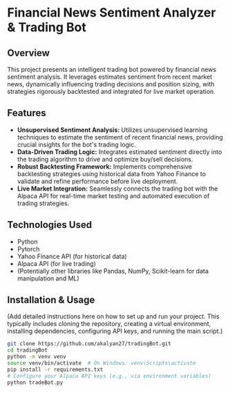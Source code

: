 # Financial News Sentiment Analyzer & Trading Bot

## Overview
This project presents an intelligent trading bot powered by financial news sentiment analysis. It leverages estimates sentiment from recent market news, dynamically influencing trading decisions
and position sizing, with strategies rigorously backtested and integrated for live market operation.

## Features
* **Unsupervised Sentiment Analysis:** Utilizes unsupervised learning techniques to estimate the sentiment of recent financial news, providing crucial insights for the bot's trading logic.
* **Data-Driven Trading Logic:** Integrates estimated sentiment directly into the trading algorithm to drive and optimize buy/sell decisions.
* **Robust Backtesting Framework:** Implements comprehensive backtesting strategies using historical data from Yahoo Finance to validate and refine performance before live deployment.
* **Live Market Integration:** Seamlessly connects the trading bot with the Alpaca API for real-time market testing and automated execution of trading strategies.

## Technologies Used
* Python
* Pytorch
* Yahoo Finance API (for historical data)
* Alpaca API (for live trading)
* (Potentially other libraries like Pandas, NumPy, Scikit-learn for data manipulation and ML)

## Installation & Usage
(Add detailed instructions here on how to set up and run your project. This typically includes cloning the repository, creating a virtual environment, installing dependencies, configuring API keys, and running the main script.)

```bash
git clone https://github.com/akalyan27/tradingBot.git
cd tradingBot
python -m venv venv
source venv/bin/activate  # On Windows: venv\Scripts\activate
pip install -r requirements.txt
# Configure your Alpaca API keys (e.g., via environment variables)
python tradeBot.py 
